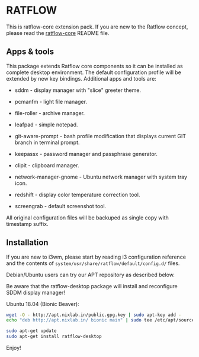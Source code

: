RATFLOW
=======

This is ratflow-core extension pack. If you are new to the Ratflow
concept, please read the [ratflow-core](https://github.com/ratflow/ratflow-core) README file.

Apps & tools
----

This package extends Ratflow core components so it can be installed
as complete desktop environment. The default configuration profile
will be extended by new key bindings. Additional apps and tools are:

* sddm - display manager with "slice" greeter theme.

* pcmanfm - light file manager.

* file-roller - archive manager.

* leafpad - simple notepad.

* git-aware-prompt - bash profile modification that displays current
GIT branch in terminal prompt.

* keepassx - password manager and passphrase generator.

* clipit - clipboard manager.

* network-manager-gnome - Ubuntu network manager with system tray icon.

* redshift - display color temperature correction tool.

* screengrab - default screenshot tool.

All original configuration files will be backuped as single copy
with timestamp suffix.

Installation
------------

If you are new to i3wm, please start by reading i3 configuration 
reference and the contents of 
`system/usr/share/ratflow/default/config.d/` files.

Debian/Ubuntu users can try our APT repository as described below. 

Be aware that the ratflow-desktop package will install and reconfigure
SDDM display manager!
  

Ubuntu 18.04 (Bionic Beaver):

```sh
wget -O - http://apt.nixlab.in/public.gpg.key | sudo apt-key add - 
echo "deb http://apt.nixlab.in/ bionic main" | sudo tee /etc/apt/sources.list.d/apt.nixlab.in.list

sudo apt-get update
sudo apt-get install ratflow-desktop
```

Enjoy!

